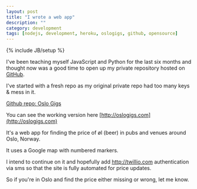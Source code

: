```yaml
---
layout: post
title: "I wrote a web app"
description: ""
category: development
tags: [nodejs, development, heroku, oslogigs, github, opensource]
---
```

{% include JB/setup %}

I've been teaching myself JavaScript and Python for the last six months and thought now was a good time to open up my private repository hosted on [GitHub](http://github.com).

I've started with a fresh repo as my original private repo had too many keys & mess in it.

[Github repo: Oslo Gigs](https://github.com/gyaresu/oslogigs-node)

You can see the working version here [http://oslogigs.com](http://oslogigs.com)

It's a web app for finding the price of øl (beer) in pubs and venues around Oslo, Norway.

It uses a Google map with numbered markers. 

I intend to continue on it and hopefully add http://twillio.com authentication via sms so that the site is fully automated for price updates.

So if you're in Oslo and find the price either missing or wrong, let me know.
